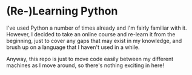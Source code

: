 # (Re-)Learning Python

I've used Python a number of times already and I'm fairly familiar with it. However, I decided to take an online course and re-learn it from the beginning, just to cover any gaps that may exist in my knowledge, and brush up on a language that I haven't used in a while.

Anyway, this repo is just to move code easily between my different machines as I move around, so there's nothing exciting in here!
